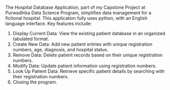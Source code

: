 The Hospital Database Application, part of my Capstone Project at Purwadhika Data Science Program, simplifies data management for a fictional hospital. This application fully uses python, with an English language interface. Key features include:

1. Display Current Data: View the existing patient database in an organized tabulated format.
2. Create New Data: Add new patient entries with unique registration numbers, age, diagnosis, and hospital status.
3. Remove Data: Delete patient records based on their unique registration numbers.
4. Modify Data: Update patient information using registration numbers.
5. Look Up Patient Data: Retrieve specific patient details by searching with their registration numbers.
6. Closing the program.
